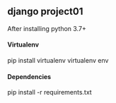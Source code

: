 ## django project01
After installing python 3.7+

#### Virtualenv
pip install virtualenv
virtualenv env

#### Dependencies
pip install -r requirements.txt